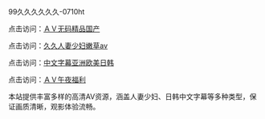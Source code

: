 99久久久久久久-0710ht

点击访问：<a href="https://heiliaoow5kzm.pages.dev">ＡＶ无码精品国产</a>

点击访问：<a href="https://heiliao2dmwwy.pages.dev">久久人妻少妇嫩草av</a>

点击访问：<a href="https://heiliaoll4qsx.pages.dev">中文字幕亚洲欧美日韩</a>

点击访问：<a href="https://heiliaoe8ajia.pages.dev">ＡＶ午夜福利</a>

本站提供丰富多样的高清AV资源，涵盖人妻少妇、日韩中文字幕等多种类型，保证画质清晰，观影体验流畅。

<span style="display:none;">[Canonical link](https://github.com/met20250710/met20250710 ）</span>

